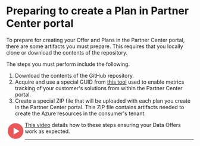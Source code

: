 # Preparing to create a Plan in Partner Center portal

 To prepare for creating your Offer and Plans in the Partner Center portal, there are some artifacts you must prepare. This requires that you locally clone or download the contents of the repository.

 The steps you must perform include the following.

 1. Download the contents of the GitHub repository.
 1. Acquire and use a special GUID from [this tool](https://forms.office.com/Pages/ResponsePage.aspx?id=v4j5cvGGr0GRqy180BHbR3i8TQB_XnRAsV3-7XmQFpFUMVRVVFFLTDFLS0E2QzNYSkFZR1U3WVJCTSQlQCN0PWcu) used to enable metrics tracking of your customer's solutions from within the Partner Center portal.
 1. Create a special ZIP file that will be uploaded with each plan you create in the Partner Center portal. This ZIP file contains artifacts needed to create the Azure resources in the consumer's tenant.

<a href="#"><img src="./images/Video.png" width="50" style="float:left;" target="_blank"></a>

[This video](#) details how to these steps ensuring your Data Offers work as expected.

---





